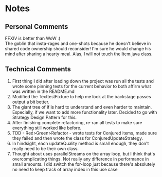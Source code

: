 # Notes

## Personal Comments
FFXIV is better than WoW :) <br />
The goblin that insta-rages and one-shots because he doesn't believe in shared code ownership should reconsider! I'm sure he would change his mind after sharing a hearty meal. Alas, I will not touch the Item.java class.

## Technical Comments
<ol>
<li>First thing I did after loading down the project was run all the tests and wrote some pinning tests for the current behavior to both affirm what was written in the README.md</li>
<li>Modified the TexttestFixture to help me look at the backstage passes output a bit better.</li>
<li>The giant tree of if is hard to understand and even harder to maintain. Especially, if we want to add more functionality later. Decided to go with Strategy Design Pattern for this.</li> 
<li>After finishing complete refactoring, re-ran all tests to make sure everything still worked like before.</li>
<li>TDD - Red>Green>Refactor - wrote tests for Conjured items, made sure they failed and then wrote the class for ConjuredUpdateStrategy.</li>
<li> In hindsight, each updateQuality method is small enough, they don't really need to be their own class. </li>
<li> Thought about uses parallelStreams on the array loop, but I think that's overcomplicating things. Not really any difference in performance in small amounts. I did switch the for-loop just because there's absolutely no need to keep track of array index in this use case</li>
</ol>
